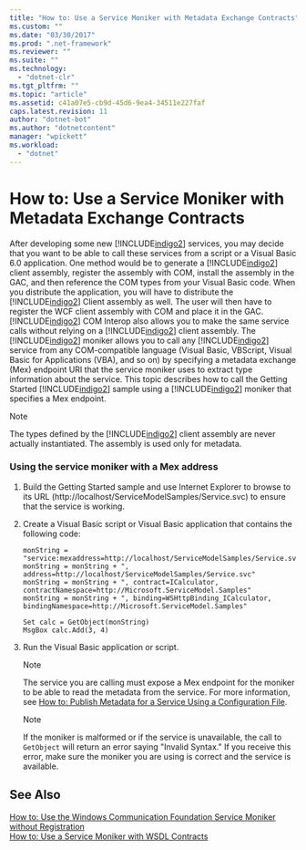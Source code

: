 ```yaml
---
title: "How to: Use a Service Moniker with Metadata Exchange Contracts"
ms.custom: ""
ms.date: "03/30/2017"
ms.prod: ".net-framework"
ms.reviewer: ""
ms.suite: ""
ms.technology: 
  - "dotnet-clr"
ms.tgt_pltfrm: ""
ms.topic: "article"
ms.assetid: c41a07e5-cb9d-45d6-9ea4-34511e227faf
caps.latest.revision: 11
author: "dotnet-bot"
ms.author: "dotnetcontent"
manager: "wpickett"
ms.workload: 
  - "dotnet"
---
```

# How to: Use a Service Moniker with Metadata Exchange Contracts
After developing some new [!INCLUDE[indigo2](../../../../includes/indigo2-md.md)] services, you may decide that you want to be able to call these services from a script or a Visual Basic 6.0 application. One method would be to generate a [!INCLUDE[indigo2](../../../../includes/indigo2-md.md)] client assembly, register the assembly with COM, install the assembly in the GAC, and then reference the COM types from your Visual Basic code. When you distribute the application, you will have to distribute the [!INCLUDE[indigo2](../../../../includes/indigo2-md.md)] Client assembly as well. The user will then have to register the WCF client assembly with COM and place it in the GAC. [!INCLUDE[indigo2](../../../../includes/indigo2-md.md)] COM Interop also allows you to make the same service calls without relying on a [!INCLUDE[indigo2](../../../../includes/indigo2-md.md)] client assembly. The [!INCLUDE[indigo2](../../../../includes/indigo2-md.md)] moniker allows you to call any [!INCLUDE[indigo2](../../../../includes/indigo2-md.md)] service from any COM-compatible language (Visual Basic, VBScript, Visual Basic for Applications (VBA), and so on) by specifying a metadata exchange (Mex) endpoint URI that the service moniker uses to extract type information about the service. This topic describes how to call the Getting Started [!INCLUDE[indigo2](../../../../includes/indigo2-md.md)] sample using a [!INCLUDE[indigo2](../../../../includes/indigo2-md.md)] moniker that specifies a Mex endpoint.  
  
> [!NOTE]
>  The types defined by the [!INCLUDE[indigo2](../../../../includes/indigo2-md.md)] client assembly are never actually instantiated. The assembly is used only for metadata.  
  
### Using the service moniker with a Mex address  
  
1.  Build the Getting Started sample and use Internet Explorer to browse to its URL (http://localhost/ServiceModelSamples/Service.svc) to ensure that the service is working.  
  
2.  Create a Visual Basic script or Visual Basic application that contains the following code:  
  
    ```  
    monString = "service:mexaddress=http://localhost/ServiceModelSamples/Service.svc/MEX"  
    monString = monString + ", address=http://localhost/ServiceModelSamples/Service.svc"  
    monString = monString + ", contract=ICalculator, contractNamespace=http://Microsoft.ServiceModel.Samples"  
    monString = monString + ", binding=WSHttpBinding_ICalculator, bindingNamespace=http://Microsoft.ServiceModel.Samples"  
  
    Set calc = GetObject(monString)  
    MsgBox calc.Add(3, 4)  
    ```  
  
3.  Run the Visual Basic application or script.  
  
    > [!NOTE]
    >  The service you are calling must expose a Mex endpoint for the moniker to be able to read the metadata from the service. For more information, see [How to: Publish Metadata for a Service Using a Configuration File](../../../../docs/framework/wcf/feature-details/how-to-publish-metadata-for-a-service-using-a-configuration-file.md).  
  
    > [!NOTE]
    >  If the moniker is malformed or if the service is unavailable, the call to `GetObject` will return an error saying "Invalid Syntax."  If you receive this error, make sure the moniker you are using is correct and the service is available.  
  
## See Also  
 [How to: Use the Windows Communication Foundation Service Moniker without Registration](../../../../docs/framework/wcf/feature-details/use-the-wcf-service-moniker-without-registration.md)  
 [How to: Use a Service Moniker with WSDL Contracts](../../../../docs/framework/wcf/feature-details/how-to-use-a-service-moniker-with-wsdl-contracts.md)
